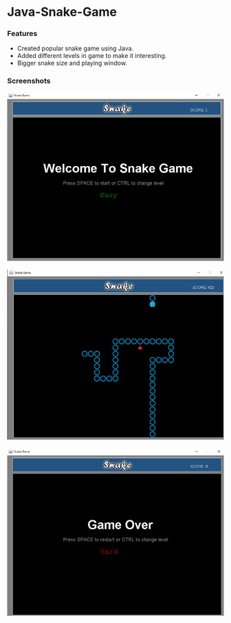 # Java-Snake-Game


<h3>Features</h3>
 <ul>
  <li>Created popular snake game using Java.</li>
  <li>Added different levels in game to make it interesting.</li>
  <li>Bigger snake size and playing window.</li>
 </ul>


<h3>Screenshots</h3>
 <p align="center">
  <img src="\src\resources\assets\s1.png" title="Application" alt="Application">
  <br><br>
  <img src="\src\resources\assets\s2.png"title="Playing Game" alt="Gameplay">
  <br><br>
  <img src="\src\resources\assets\s3.png"title="Game over" alt="Gameover">
 </p>
